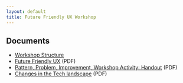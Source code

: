 ```yaml
---
layout: default
title: Future Friendly UX Workshop
---
```


## Documents

* [Workshop Structure](workshop-structure/)
* [Future Friendly UX](decks/future-friendly-deck.pdf) (PDF)
* [Pattern, Problem, Improvement, Workshop Activity: Handout](print/pattern-problem-principles-activity-handout.pdf) (PDF)
* [Changes in the Tech landscape](print/changes.pdf) (PDF)
